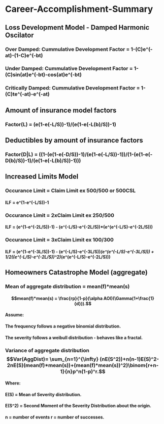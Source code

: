 # Career-Accomplishment-Summary

## Loss Development Model - Damped Harmonic Oscilator
### Over Damped: Cummulative Development Factor = 1-(C)e^(-at)-(1-C)e^(-bt)
### Under Damped: Cummulative Development Factor =  1-(C)sin(at)e^(-bt)-cos(at)e^(-bt)
### Critically Damped: Cummulative Development Factor =  1-(C)te^(-at)-e^(-at)

## Amount of insurance model factors
### Factor(L) = (e(1-e(-L/S))-1)/(e(1-e(-L(b)/S))-1)

## Deductibles by amount of insurance factors
### Factor(D|L) = ((1-(e(1-e(-D/S))-1)/(e(1-e(-L/S))-1))/(1-(e(1-e(-D(b)/S))-1)/(e(1-e(-L(b)/S))-1)))

## Increased Limits Model
### Occurance Limit = Claim Limit ex 500/500 or 500CSL
#### ILF = e^(1-e^(-L/S))-1
### Occurance Limit = 2xClaim Limit ex 250/500
#### ILF = (e^(1-e^(-2L/S))-1) - (e^(-L/S)-e^(-2L/S))*(e^(e^(-L/S)-e^(-2L/S)))
### Occurance Limit = 3xClaim Limit ex 100/300
#### ILF = (e^(1-e^(-3L/S))-1) - (e^(-L/S)-e^(-3L/S))*(e^(e^(-L/S)-e^(-3L/S))) + 1/2((e^(-L/S)-e^(-2L/S))^2)*(e^(e^(-L/S)-e^(-2L/S)))

## Homeowners Catastrophe Model (aggregate)
### Mean of aggregate distribution = mean(f)*mean(s)
#### $$mean(f)*mean(s) = \frac{rp}{1-p}(\alpha AOI)(\Gamma(1+\frac{1}{d})).$$
#### Assume: 
#### The frequency follows a negative binomial distribution.
#### The severity follows a weibull distribution - behaves like a fractal. 
### Variance of aggregate distribution $$Var(AggDist)= \sum_{n=1}^{\infty} (nE(S^2))+n(n-1)E(S)^2-2nE(S)(mean(f)*mean(s))+(mean(f)*mean(s))^2)\binom{r+n-1}{n}p^n(1-p)^r.$$ 
#### Where:  
#### E(S) = Mean of Severity distribution.
#### E(S^2) = Second Moment of the Severity Distribution about the origin.
#### n = number of events r = number of successes.

##
